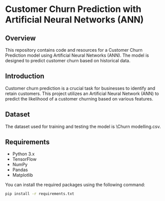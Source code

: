 # Customer Churn Prediction with Artificial Neural Networks (ANN)

## Overview

This repository contains code and resources for a Customer Churn Prediction model using Artificial Neural Networks (ANN). The model is designed to predict customer churn based on historical data.


## Introduction

Customer churn prediction is a crucial task for businesses to identify and retain customers. This project utilizes an Artificial Neural Network (ANN) to predict the likelihood of a customer churning based on various features.

## Dataset

The dataset used for training and testing the model is \Churn  modelling.csv.

## Requirements

- Python 3.x
- TensorFlow
- NumPy
- Pandas
- Matplotlib

You can install the required packages using the following command:

```bash
pip install -r requirements.txt
